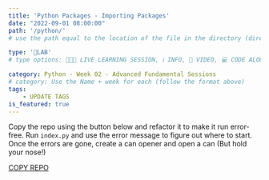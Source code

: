 ```yaml
---
title: 'Python Packages - Importing Packages'
date: "2022-09-01 08:00:00"
path: '/python/'
# use the path equal to the location of the file in the directory (directory structure)

type: '🥼LAB'
# type options: 👩🏽‍🏫 LIVE LEARNING SESSION, ℹ️ INFO, 🎥 VIDEO, 💻 CODE ALONG, 🥼LAB, ↩️ REVIEW/NOTES, 👥 GROUP LEARNING, 👷🏼‍♂️ GROUP PROJECT, 🧠 ASSESSMENT, 📝 ASSIGNMENT

category: Python - Week 02 - Advanced Fundamental Sessions
# category: Use the Name + week for each (follow the format above)
tags:
    - UPDATE TAGS
is_featured: true
---
```

Copy the repo using the button below and refactor it to make it run error-free. Run `index.py` and use the error message to figure out where to start. Once the errors are gone, create a can opener and open a can (But hold your nose!)

<a class="rn-button btn-purple" href="https://repo-copier.netlify.app/u/TrinityChristiana/python-imports" target="_blank">COPY REPO</a>
